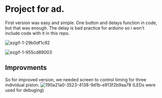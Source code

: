 # Project for ad. 

First version was easy and simple. One button and delays function in code, but that was enough. The delay is bad practice for arduino
so i won't include code with it in this repo.

![ezgif-1-29b0df1c92](https://user-images.githubusercontent.com/99828334/179371711-4b8ceef6-99f4-4224-8120-f98d28ed253f.gif)

![ezgif-1-955cd89003](https://user-images.githubusercontent.com/99828334/179371833-64ff666b-43dd-4804-8376-6bdfdb481613.gif)
## Improvments

So for improved version, we needed screen to control timing for three individual piston.
![190a21a0-3523-4138-9d1b-e913f2b9aa78](https://user-images.githubusercontent.com/99828334/179371875-9ceef8d7-7802-476a-a584-f3158ac84847.jpeg)
(LEDs were used for debuging)
